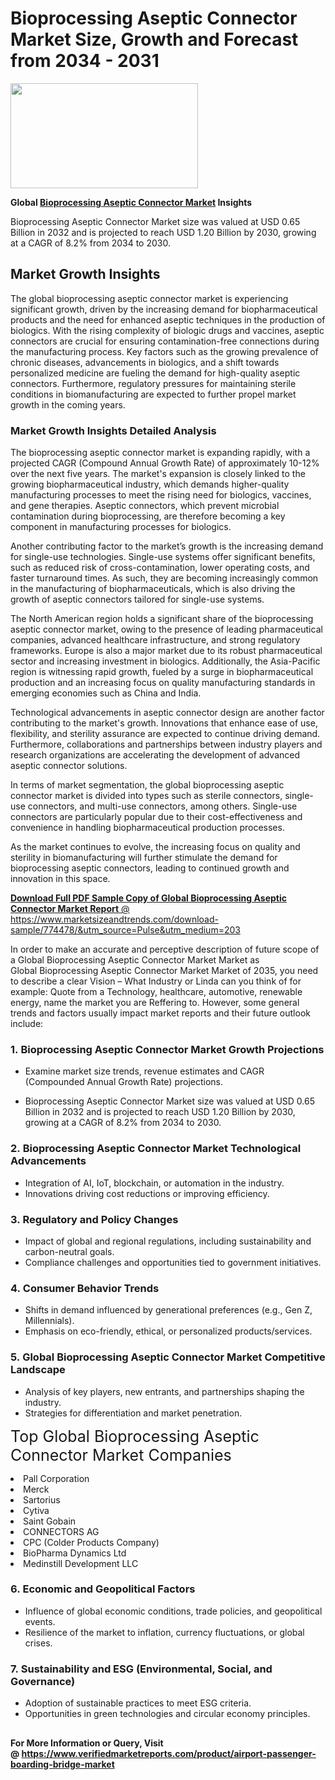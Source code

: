 <H1>Bioprocessing Aseptic Connector Market Size, Growth and Forecast from 2034 - 2031</H1><img class="aligncenter size-medium wp-image-584254" src="https://thirdeyenews.in/wp-content/uploads/2034/09/Global-Market-Research-300x168.jpeg" alt="" width="300" height="168" /><p><strong>Global&nbsp;<a href="https://www.marketsizeandtrends.com/download-sample/774478/&amp;utm_source=Pulse&amp;utm_medium=203">Bioprocessing Aseptic Connector Market</a> Insights</strong></p><p>Bioprocessing Aseptic Connector Market size was valued at USD 0.65 Billion in 2032 and is projected to reach USD 1.20 Billion by 2030, growing at a CAGR of 8.2% from 2034 to 2030.</p><p><h2>Market Growth Insights</h2> <p>The global bioprocessing aseptic connector market is experiencing significant growth, driven by the increasing demand for biopharmaceutical products and the need for enhanced aseptic techniques in the production of biologics. With the rising complexity of biologic drugs and vaccines, aseptic connectors are crucial for ensuring contamination-free connections during the manufacturing process. Key factors such as the growing prevalence of chronic diseases, advancements in biologics, and a shift towards personalized medicine are fueling the demand for high-quality aseptic connectors. Furthermore, regulatory pressures for maintaining sterile conditions in biomanufacturing are expected to further propel market growth in the coming years.</p> <p><a href="#"></a></p> <h3>Market Growth Insights Detailed Analysis</h3> <p>The bioprocessing aseptic connector market is expanding rapidly, with a projected CAGR (Compound Annual Growth Rate) of approximately 10-12% over the next five years. The market's expansion is closely linked to the growing biopharmaceutical industry, which demands higher-quality manufacturing processes to meet the rising need for biologics, vaccines, and gene therapies. Aseptic connectors, which prevent microbial contamination during bioprocessing, are therefore becoming a key component in manufacturing processes for biologics.</p> <p>Another contributing factor to the market’s growth is the increasing demand for single-use technologies. Single-use systems offer significant benefits, such as reduced risk of cross-contamination, lower operating costs, and faster turnaround times. As such, they are becoming increasingly common in the manufacturing of biopharmaceuticals, which is also driving the growth of aseptic connectors tailored for single-use systems.</p> <p>The North American region holds a significant share of the bioprocessing aseptic connector market, owing to the presence of leading pharmaceutical companies, advanced healthcare infrastructure, and strong regulatory frameworks. Europe is also a major market due to its robust pharmaceutical sector and increasing investment in biologics. Additionally, the Asia-Pacific region is witnessing rapid growth, fueled by a surge in biopharmaceutical production and an increasing focus on quality manufacturing standards in emerging economies such as China and India.</p> <p>Technological advancements in aseptic connector design are another factor contributing to the market's growth. Innovations that enhance ease of use, flexibility, and sterility assurance are expected to continue driving demand. Furthermore, collaborations and partnerships between industry players and research organizations are accelerating the development of advanced aseptic connector solutions.</p> <p>In terms of market segmentation, the global bioprocessing aseptic connector market is divided into types such as sterile connectors, single-use connectors, and multi-use connectors, among others. Single-use connectors are particularly popular due to their cost-effectiveness and convenience in handling biopharmaceutical production processes.</p> <p>As the market continues to evolve, the increasing focus on quality and sterility in biomanufacturing will further stimulate the demand for bioprocessing aseptic connectors, leading to continued growth and innovation in this space.</p> <p><a href="#"></p><p><span class=""><strong>Download Full PDF Sample Copy of Global Bioprocessing Aseptic Connector Market Report</strong> @ <a href="https://www.marketsizeandtrends.com/download-sample/774478/&amp;utm_source=Pulse&amp;utm_medium=203" target="_blank">https://www.marketsizeandtrends.com/download-sample/774478/&amp;utm_source=Pulse&amp;utm_medium=203</a></span></p><p>In order to make an accurate and perceptive description of future scope of a Global&nbsp;Bioprocessing Aseptic Connector Market Market as Global&nbsp;Bioprocessing Aseptic Connector Market Market of 2035, you need to describe a clear Vision &ndash; What Industry or Linda can you think of for example: Quote from a Technology, healthcare, automotive, renewable energy, name the market you are Reffering to. However, some general trends and factors usually impact market reports and their future outlook include:</p><h3>1.&nbsp;<strong>Bioprocessing Aseptic Connector Market Growth Projections</strong></h3><ul><li>Examine market size trends, revenue estimates and CAGR (Compounded Annual Growth Rate) projections.</li><li><p>Bioprocessing Aseptic Connector Market size was valued at USD 0.65 Billion in 2032 and is projected to reach USD 1.20 Billion by 2030, growing at a CAGR of 8.2% from 2034 to 2030.</p></li></ul><h3>2.&nbsp;<strong>Bioprocessing Aseptic Connector Market Technological Advancements</strong></h3><ul><li>Integration of AI, IoT, blockchain, or automation in the industry.</li><li>Innovations driving cost reductions or improving efficiency.</li></ul><h3>3.&nbsp;<strong>Regulatory and Policy Changes</strong></h3><ul><li>Impact of global and regional regulations, including sustainability and carbon-neutral goals.</li><li>Compliance challenges and opportunities tied to government initiatives.</li></ul><h3>4.&nbsp;<strong>Consumer Behavior Trends</strong></h3><ul><li>Shifts in demand influenced by generational preferences (e.g., Gen Z, Millennials).</li><li>Emphasis on eco-friendly, ethical, or personalized products/services.</li></ul><h3>5.&nbsp;<strong>Global Bioprocessing Aseptic Connector Market Competitive Landscape</strong></h3><ul><li>Analysis of key players, new entrants, and partnerships shaping the industry.</li><li>Strategies for differentiation and market penetration.</li></ul><p data-pm-slice="1 1 []"><span style="color: inherit; font-family: inherit; font-size: 25px;">Top Global Bioprocessing Aseptic Connector Market Companies</span></p><div class="" data-test-id=""><p><li>Pall Corporation</li><li> Merck</li><li> Sartorius</li><li> Cytiva</li><li> Saint Gobain</li><li> CONNECTORS AG</li><li> CPC (Colder Products Company)</li><li> BioPharma Dynamics Ltd</li><li> Medinstill Development LLC</li></p></div><h3>6.&nbsp;<strong>Economic and Geopolitical Factors</strong></h3><ul><li>Influence of global economic conditions, trade policies, and geopolitical events.</li><li>Resilience of the market to inflation, currency fluctuations, or global crises.</li></ul><h3>7.&nbsp;<strong>Sustainability and ESG (Environmental, Social, and Governance)</strong></h3><ul><li>Adoption of sustainable practices to meet ESG criteria.</li><li>Opportunities in green technologies and circular economy principles.</li></ul><h2><strong style="font-size: 14px;">For More Information or Query, Visit @&nbsp;</strong><a style="background-color: #ffffff; font-size: 14px;" href="https://www.marketsizeandtrends.com/report/bioprocessing-aseptic-connector-market/" target="_blank">https://www.verifiedmarketreports.com/product/airport-passenger-boarding-bridge-market</a></h2>
